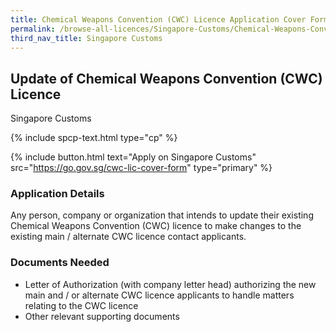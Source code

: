 ```yaml
---
title: Chemical Weapons Convention (CWC) Licence Application Cover Form / Update of Licensee Contact Information
permalink: /browse-all-licences/Singapore-Customs/Chemical-Weapons-Convention-(CWC)-Licence-Application-Cover-Form---Update-of-Licensee-Contact-Information
third_nav_title: Singapore Customs
---
```


## Update of Chemical Weapons Convention (CWC) Licence

Singapore Customs

{% include spcp-text.html type="cp" %}

{% include button.html text="Apply on Singapore Customs" src="https://go.gov.sg/cwc-lic-cover-form" type="primary" %}

<H3>Application Details</H3>

Any person, company or organization that intends to update their existing Chemical Weapons Convention (CWC) licence to make changes to the existing main / alternate CWC licence contact applicants.

<H3>Documents Needed</H3>

<ul>
<li>Letter of Authorization (with company letter head) authorizing the new main and / or alternate CWC licence applicants to handle matters relating to the CWC licence</li>
<li>Other relevant supporting documents</li>
</ul>

